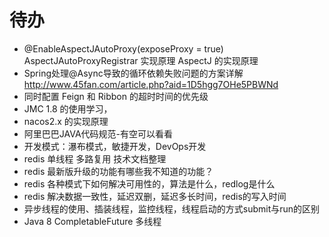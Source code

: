 # 待办

- @EnableAspectJAutoProxy(exposeProxy = true) AspectJAutoProxyRegistrar 实现原理 AspectJ 的实现原理
- Spring处理@Async导致的循环依赖失败问题的方案详解 http://www.45fan.com/article.php?aid=1D5hgg7OHe5PBWNd
- 同时配置 Feign 和 Ribbon 的超时时间的优先级
- JMC 1.8 的使用学习，
- nacos2.x 的实现原理
- 阿里巴巴JAVA代码规范-有空可以看看
- 开发模式：瀑布模式，敏捷开发，DevOps开发
- redis 单线程   多路复用 技术文档整理
- redis 最新版升级的功能有哪些我不知道的功能？
- redis 各种模式下如何解决可用性的，算法是什么，redlog是什么
- redis 解决数据一致性，延迟双删，延迟多长时间，redis的写入时间
- 异步线程的使用、插装线程，监控线程，线程启动的方式submit与run的区别
- Java 8 CompletableFuture 多线程
